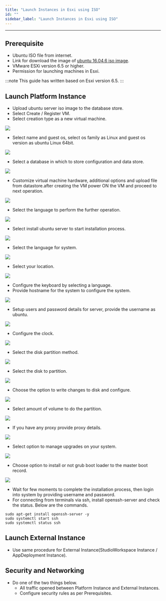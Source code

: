 ```yaml
---
title: "Launch Instances in Esxi using ISO"
id: ""
sidebar_label: "Launch Instances in Esxi using ISO"
---
```

---

## Prerequisite

- Ubuntu ISO file from internet. 
- Link for download the image of 
[ubuntu 16.04.6 iso image](http://releases.ubuntu.com/16.04/ubuntu-16.04.6-server-amd64.iso).
- VMware ESXi version 6.5 or higher.
- Permission for launching machines in Esxi.

:::note
This guide has written based on Esxi version 6.5.
:::

## Launch Platform Instance

- Upload ubuntu server iso image to the database store.
- Select Create / Register VM.
- Select creation type as a new virtual machine.

[![](/learn/assets/wme-setup/vm-creation-by-using-iso-image/selecting-vm-creation-type.png)](/learn/assets/wme-setup/vm-creation-by-using-iso-image/selecting-vm-creation-type.png)

- Select name and guest os, select os family as Linux and guest os version as ubuntu Linux 64bit.

[![](/learn/assets/wme-setup/vm-creation-by-using-iso-image/selecting-the-name-and-guest-os.png)](/learn/assets/wme-setup/vm-creation-by-using-iso-image/selecting-the-name-and-guest-os.png)

- Select a database in which to store configuration and data store.

[![](/learn/assets/wme-setup/vm-creation-by-using-iso-image/selecting-the-database.png)](/learn/assets/wme-setup/vm-creation-by-using-iso-image/selecting-the-database.png)

- Customize virtual machine hardware, additional options and upload file from datastore.after creating the VM power ON the VM and proceed to next operation.

[![](/learn/assets/wme-setup/vm-creation-by-using-iso-image/customize-settings.png)](/learn/assets/wme-setup/vm-creation-by-using-iso-image/customize-settings.png)

- Select the language to perform the further operation.

[![](/learn/assets/wme-setup/vm-creation-by-using-iso-image/selecting-language-for-process.png)](/learn/assets/wme-setup/selecting-language-for-process.png)

- Select install ubuntu server to start installation process.

[![](/learn/assets/wme-setup/vm-creation-by-using-iso-image/ubuntu-server-installation.png)](/learn/assets/wme-setup/ubuntu-server-installation.png)

- Select the language for system.

[![](/learn/assets/wme-setup/vm-creation-by-using-iso-image/selecting-the-language-for-system.png)](/learn/assets/wme-setup/selecting-the-language-for-system.png)

- Select your location.

[![](/learn/assets/wme-setup/vm-creation-by-using-iso-image/selecting-location.png)](/learn/assets/wme-setup/selecting-location.png)

- Configure the keyboard by selecting a language.
- Provide hostname for the system to configure the system.

[![](/learn/assets/wme-setup/vm-creation-by-using-iso-image/selecting-the-host-name.png)](/learn/assets/wme-setup/selecting-the-host-name.png)

- Setup users and password details for server, provide the username as ubuntu.

[![](/learn/assets/wme-setup/vm-creation-by-using-iso-image/username-and-password-setup.jpg)](/learn/assets/wme-setup/username-and-password-setup.jpg)

- Configure the clock.

[![](/learn/assets/wme-setup/vm-creation-by-using-iso-image/configuring-the-clock.png)](/learn/assets/wme-setup/configuring-the-clock.png)

- Select the disk partition method.

[![](/learn/assets/wme-setup/vm-creation-by-using-iso-image/disk-partition-method.png)](/learn/assets/wme-setup/disk-partition-method.png)

- Select the disk to partition.

[![](/learn/assets/wme-setup/vm-creation-by-using-iso-image/selecting-disk-to-partition.png)](/learn/assets/wme-setup/selecting-disk-to-partition.png)

- Choose the option to write changes to disk and configure.

[![](/learn/assets/wme-setup/vm-creation-by-using-iso-image/selecting-option-for-writting-changes-to-disk.png)](/learn/assets/wme-setup/selecting-option-for-writting-changes-to-disk.png)

- Select amount of volume to do the partition.

[![](/learn/assets/wme-setup/vm-creation-by-using-iso-image/selecting-volume-size-for-partition.png)](/learn/assets/wme-setup/selecting-volume-size-for-partition.png)

- If you have any proxy provide proxy details.

[![](/learn/assets/wme-setup/vm-creation-by-using-iso-image/proxy-information.png)](/learn/assets/wme-setup/proxy-information.png)

- Select option to manage upgrades on your system.

[![](/learn/assets/wme-setup/vm-creation-by-using-iso-image/managing-upgrades.png)](/learn/assets/wme-setup/managing-upgrades.png)

- Choose option to install or not grub boot loader to the master boot record.

[![](/learn/assets/wme-setup/vm-creation-by-using-iso-image/installing-grub-loader.png)](/learn/assets/wme-setup/installing-grub-loader.png)
    
- Wait for few moments to complete the installation process, then login into system by providing username and password.
- For connecting from terminals via ssh, install openssh-server and check the status.
  Below are the commands.

```
sudo apt-get install openssh-server -y
sudo systemctl start ssh
sudo systemctl status ssh
```

## Launch External Instance

- Use same procedure for External Instance(StudioWorkspace Instance / AppDeployment Instance).

## Security and Networking

- Do one of the two things below. 
    - All traffic opened between Platform Instance and External Instances.
    - Configure security rules as per Prerequisites.


